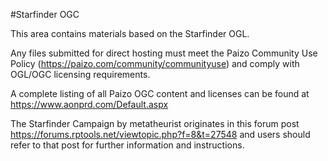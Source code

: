 #Starfinder OGC

This area contains materials based on the Starfinder OGL.

Any files submitted for direct hosting must meet the Paizo Community Use Policy (https://paizo.com/community/communityuse) and comply with OGL/OGC licensing requirements.

A complete listing of all Paizo OGC content and licenses can be found at https://www.aonprd.com/Default.aspx

The Starfinder Campaign by metatheurist originates in this forum post https://forums.rptools.net/viewtopic.php?f=8&t=27548 and users should refer to that post for further information and instructions.
